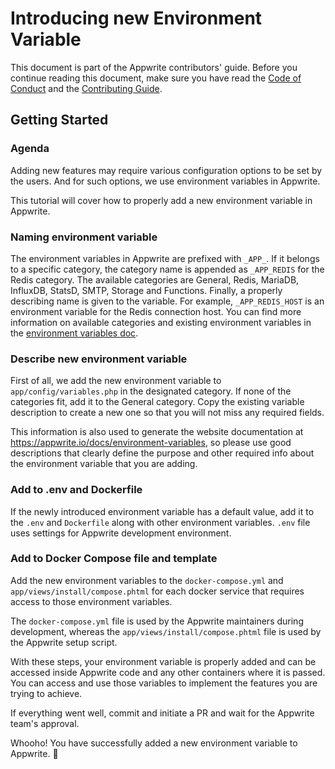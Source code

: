 # Introducing new Environment Variable

This document is part of the Appwrite contributors' guide. Before you continue reading this document, make sure you have read the [Code of Conduct](https://github.com/appwrite/appwrite/blob/master/CODE_OF_CONDUCT.md) and the [Contributing Guide](https://github.com/appwrite/appwrite/blob/master/CONTRIBUTING.md).

## Getting Started

### Agenda
Adding new features may require various configuration options to be set by the users. And for such options, we use environment variables in Appwrite.

This tutorial will cover how to properly add a new environment variable in Appwrite.

### Naming environment variable
The environment variables in Appwrite are prefixed with `_APP_`. If it belongs to a specific category, the category name is appended as `_APP_REDIS` for the Redis category. The available categories are General, Redis, MariaDB, InfluxDB, StatsD, SMTP, Storage and Functions. Finally, a properly describing name is given to the variable. For example, `_APP_REDIS_HOST` is an environment variable for the Redis connection host. You can find more information on available categories and existing environment variables in the [environment variables doc](https://appwrite.io/docs/environment-variables).

### Describe new environment variable
First of all, we add the new environment variable to `app/config/variables.php` in the designated category. If none of the categories fit, add it to the General category. Copy the existing variable description to create a new one so that you will not miss any required fields.

This information is also used to generate the website documentation at https://appwrite.io/docs/environment-variables, so please use good descriptions that clearly define the purpose and other required info about the environment variable that you are adding.

### Add to .env and Dockerfile
If the newly introduced environment variable has a default value, add it to the `.env` and `Dockerfile` along with other environment variables. `.env` file uses settings for Appwrite development environment.

### Add to Docker Compose file and template
Add the new environment variables to the `docker-compose.yml` and `app/views/install/compose.phtml` for each docker service that requires access to those environment variables.

The `docker-compose.yml` file is used by the Appwrite maintainers during development, whereas the `app/views/install/compose.phtml` file is used by the Appwrite setup script.

With these steps, your environment variable is properly added and can be accessed inside Appwrite code and any other containers where it is passed. You can access and use those variables to implement the features you are trying to achieve.

If everything went well, commit and initiate a PR and wait for the Appwrite team's approval.

Whooho! You have successfully added a new environment variable to Appwrite. 🎉
